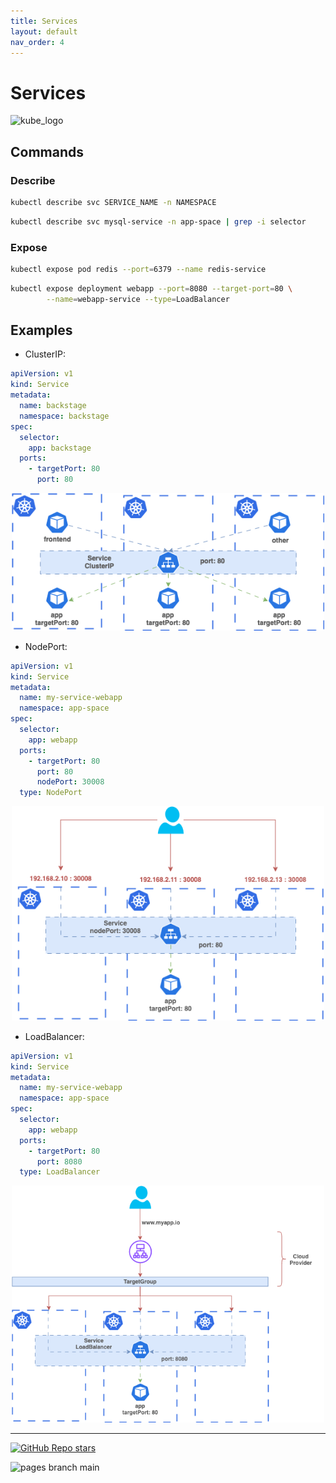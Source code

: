 ```yaml
---
title: Services
layout: default
nav_order: 4
---
```


# Services

<p align="left"><img src="https://www.vectorlogo.zone/logos/kubernetes/kubernetes-icon.svg" width="80" alt="kube_logo"></p>

## Commands

### Describe

```sh
kubectl describe svc SERVICE_NAME -n NAMESPACE
```
```sh
kubectl describe svc mysql-service -n app-space | grep -i selector
```

### Expose

```sh
kubectl expose pod redis --port=6379 --name redis-service
```
```sh
kubectl expose deployment webapp --port=8080 --target-port=80 \
        --name=webapp-service --type=LoadBalancer
```

## Examples

- ClusterIP:

```yaml
apiVersion: v1
kind: Service
metadata:
  name: backstage
  namespace: backstage
spec:
  selector:
    app: backstage
  ports:
    - targetPort: 80
      port: 80
```

<p align="center"><img src="./img/k8s-services-clusterip.png" width="500" alt="k8s-services-clusterip"></p>

- NodePort:

```yaml
apiVersion: v1
kind: Service
metadata:
  name: my-service-webapp
  namespace: app-space
spec:
  selector:
    app: webapp
  ports:
    - targetPort: 80
      port: 80
      nodePort: 30008
  type: NodePort
```

<p align="center"><img src="./img/k8s-services-nodeport.png" width="500" alt="k8s-services-nodeport"></p>

- LoadBalancer:

```yaml
apiVersion: v1
kind: Service
metadata:
  name: my-service-webapp
  namespace: app-space
spec:
  selector:
    app: webapp
  ports:
    - targetPort: 80
      port: 8080
  type: LoadBalancer
```

<p align="center"><img src="./img/k8s-services-loadbalancer.png" width="500" alt="k8s-services-loadbalancer"></p>

---

<p align="left"><a href="https://github.com/paulofponciano/k8s-daily-commands-and-troubleshoot"><img alt="GitHub Repo stars" src="https://img.shields.io/github/stars/paulofponciano/k8s-daily-commands-and-troubleshoot?label=k8s-daily-commands-and-troubleshoot&style=social"></a></p>

![pages branch main](https://github.com/paulofponciano/k8s-daily-commands-and-troubleshoot/actions/workflows/ci-gh-pages.yaml/badge.svg?branch=main)